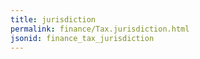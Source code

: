 ```yaml
---
title: jurisdiction
permalink: finance/Tax.jurisdiction.html
jsonid: finance_tax_jurisdiction
---
```

